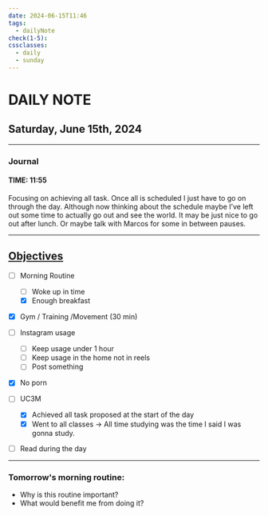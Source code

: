```yaml
---
date: 2024-06-15T11:46
tags:
  - dailyNote
check(1-5): 
cssclasses:
  - daily
  - sunday
---
```


# DAILY NOTE
## Saturday, June 15th, 2024

***
### Journal
#### TIME: 11:55
Focusing on achieving all task. Once all is scheduled I just have to go on through the day. Although now thinking about the schedule maybe I’ve left out some time to actually go out and see the world. 
It may be just nice to go out after lunch. Or maybe talk with Marcos for some in between pauses. 


***

## [Objectives](Objectives%20from%20March%2023%20to%20September%2023%20)

- [ ] Morning Routine
	- [ ] Woke up in time
	- [x] Enough breakfast
- [x] Gym / Training /Movement (30 min)

- [ ]  Instagram usage
	- [ ] Keep usage under 1 hour
	- [ ] Keep usage in the home not in reels
	- [ ] Post something

- [x] No porn 

- [ ] UC3M
	- [x] Achieved all task proposed at the start of the day
	- [x] Went to all classes → All time studying was the time I said I was gonna study. 

- [ ] Read during the day


---
### Tomorrow's morning routine: 
+ Why is this routine important? 
+ What would benefit me from doing it?